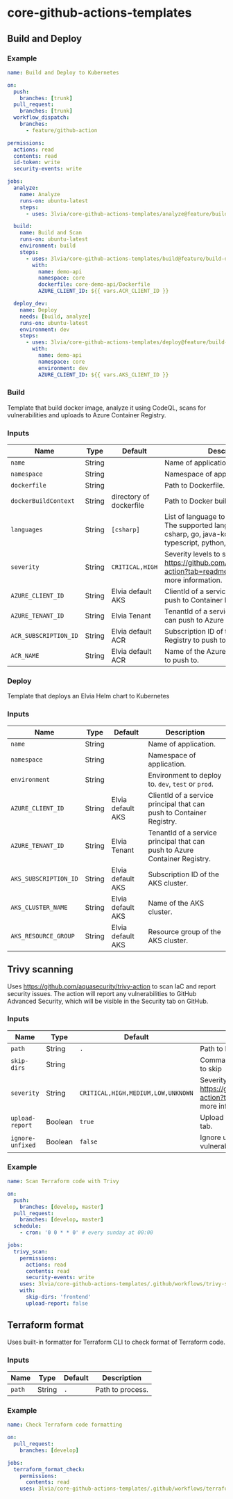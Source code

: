 # core-github-actions-templates

## Build and Deploy

### Example

```yaml
name: Build and Deploy to Kubernetes

on:
  push:
    branches: [trunk]
  pull_request:
    branches: [trunk]
  workflow_dispatch:
    branches:
      - feature/github-action

permissions:
  actions: read
  contents: read
  id-token: write
  security-events: write

jobs:
  analyze:
    name: Analyze
    runs-on: ubuntu-latest
    steps:
      - uses: 3lvia/core-github-actions-templates/analyze@feature/build-deploy

  build:
    name: Build and Scan
    runs-on: ubuntu-latest
    environment: build
    steps:
      - uses: 3lvia/core-github-actions-templates/build@feature/build-deploy
        with:
          name: demo-api
          namespace: core
          dockerfile: core-demo-api/Dockerfile
          AZURE_CLIENT_ID: ${{ vars.ACR_CLIENT_ID }}

  deploy_dev:
    name: Deploy
    needs: [build, analyze]
    runs-on: ubuntu-latest
    environment: dev
    steps:
      - uses: 3lvia/core-github-actions-templates/deploy@feature/build-deploy
        with:
          name: demo-api
          namespace: core
          environment: dev
          AZURE_CLIENT_ID: ${{ vars.AKS_CLIENT_ID }}
```

### Build 

Template that build docker image, analyze it using CodeQL, scans for vulnerabilities and uploads to Azure Container Registry.

### Inputs

| Name                  | Type   | Default                  | Description                                                                                                                                |
| --------------------- | ------ | ------------------------ | ------------------------------------------------------------------------------------------------------------------------------------------ |
| `name`                | String |                          | Name of application.                                                                                                                       |
| `namespace`           | String |                          | Namespace of application.                                                                                                                  |
| `dockerfile`          | String |                          | Path to Dockerfile.                                                                                                                        |
| `dockerBuildContext`  | String | directory of dockerfile  | Path to Docker build context.                                                                                                              |
| `languages`           | String | `[csharp]`               | List of language to run CodeQL on. The supported languages are c-cpp, csharp, go, java-kotlin, javascript-typescript, python, ruby, swift. |
| `severity`            | String | `CRITICAL,HIGH`          | Severity levels to scan for. See https://github.com/aquasecurity/trivy-action?tab=readme-ov-file#inputs for more information.              |
| `AZURE_CLIENT_ID`     | String | Elvia default AKS        | ClientId of a service principal that can push to Container Registry.                                                                       |
| `AZURE_TENANT_ID`     | String | Elvia Tenant             | TenantId of a service principal that can push to Azure Container Registry.                                                                 |
| `ACR_SUBSCRIPTION_ID` | String | Elvia default ACR        | Subscription ID of the Azure Container Registry to push to.                                                                                |
| `ACR_NAME`            | String | Elvia default ACR        | Name of the Azure Container Registry to push to.                                                                                           |

### Deploy

Template that deploys an Elvia Helm chart to Kubernetes

### Inputs

| Name                  | Type   | Default                  | Description         
| --------------------- | ------ | ------------------------ | --------------------
| `name`                | String |                          | Name of application.
| `namespace`           | String |                          | Namespace of application.
| `environment`         | String |                          | Environment to deploy to. `dev`, `test` or `prod`.
| `AZURE_CLIENT_ID`     | String | Elvia default AKS        | ClientId of a service principal that can push to Container Registry.
| `AZURE_TENANT_ID`     | String | Elvia Tenant             | TenantId of a service principal that can push to Azure Container Registry.
| `AKS_SUBSCRIPTION_ID` | String | Elvia default AKS        | Subscription ID of the AKS cluster.
| `AKS_CLUSTER_NAME`    | String | Elvia default AKS        | Name of the AKS cluster.
| `AKS_RESOURCE_GROUP`  | String | Elvia default AKS        | Resource group of the AKS cluster.



## Trivy scanning

Uses https://github.com/aquasecurity/trivy-action to scan IaC and report security issues.
The action will report any vulnerabilities to GitHub Advanced Security, which will be visible
in the Security tab on GitHub.

### Inputs

| Name             | Type    | Default                            | Description                                                                                                                   |
| ---------------- | ------- | ---------------------------------- | ----------------------------------------------------------------------------------------------------------------------------- |
| `path`           | String  | `.`                                | Path to IaC to scan.                                                                                                          |
| `skip-dirs`      | String  |                                    | Comma-separated list of directories to skip                                                                                   |
| `severity`       | String  | `CRITICAL,HIGH,MEDIUM,LOW,UNKNOWN` | Severity levels to scan for. See https://github.com/aquasecurity/trivy-action?tab=readme-ov-file#inputs for more information. |
| `upload-report`  | Boolean | `true`                             | Upload Trivy report to GitHub Security tab.                                                                                   |
| `ignore-unfixed` | Boolean | `false`                            | Ignore unpatched/unfixed vulnerabilities.                                                                                     |

### Example

```yaml
name: Scan Terraform code with Trivy

on:
  push:
    branches: [develop, master]
  pull_request:
    branches: [develop, master]
  schedule:
    - cron: '0 0 * * 0' # every sunday at 00:00

jobs:
  trivy_scan:
    permissions:
      actions: read
      contents: read
      security-events: write
    uses: 3lvia/core-github-actions-templates/.github/workflows/trivy-scan.yaml@v2
    with:
      skip-dirs: 'frontend'
      upload-report: false
```

## Terraform format

Uses built-in formatter for Terraform CLI to check format of Terraform code.

### Inputs

| Name   | Type   | Default | Description      |
| ------ | ------ | ------- | ---------------- |
| `path` | String | `.`     | Path to process. |

### Example

```yaml
name: Check Terraform code formatting

on:
  pull_request:
    branches: [develop]

jobs:
  terraform_format_check:
    permissions:
      contents: read
    uses: 3lvia/core-github-actions-templates/.github/workflows/terraform-format.yaml@v2
```
